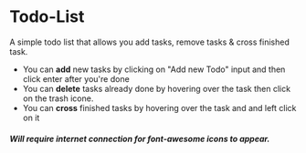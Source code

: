 # Todo-List


A simple todo list that allows you add tasks, remove tasks & cross finished task.

<ul>
<li>You can <strong>add</strong> new tasks by clicking on "Add new Todo" input and then click enter after you're done</li>
<li>You can  <strong>delete</strong> tasks already done by hovering over the task then click on the trash icone.</li>
<li>You can <strong>cross</strong> finished tasks by hovering over the task and and left click on it</li>
</ul>

##### Will require internet connection for font-awesome icons to appear.
